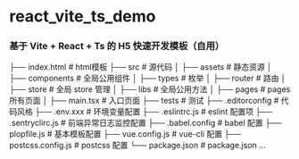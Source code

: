 # react_vite_ts_demo
### 基于 Vite + React + Ts 的 H5 快速开发模板（自用）


├── index.html                 # html模板
├── src                        # 源代码
│   ├── assets                 # 静态资源
│   ├── components             # 全局公用组件
│   ├── types                  # 枚举
│   ├── router                 # 路由
│   ├── store                  # 全局 store 管理
│   ├── libs                   # 全局公用方法
│   ├── pages                  # pages 所有页面
│   ├── main.tsx               # 入口页面
├── tests                      # 测试
├── .editorconfig              # 代码风格
├── .env.xxx                   # 环境变量配置
├── .eslintrc.js               # eslint 配置项
├── .sentryclirc.js            # 前端异常日志监控配置
├── .babel.config              # babel 配置
├── plopfile.js                # 基本模板配置
├── vue.config.js              # vue-cli 配置
├── postcss.config.js          # postcss 配置
└── package.json               # package.json
...